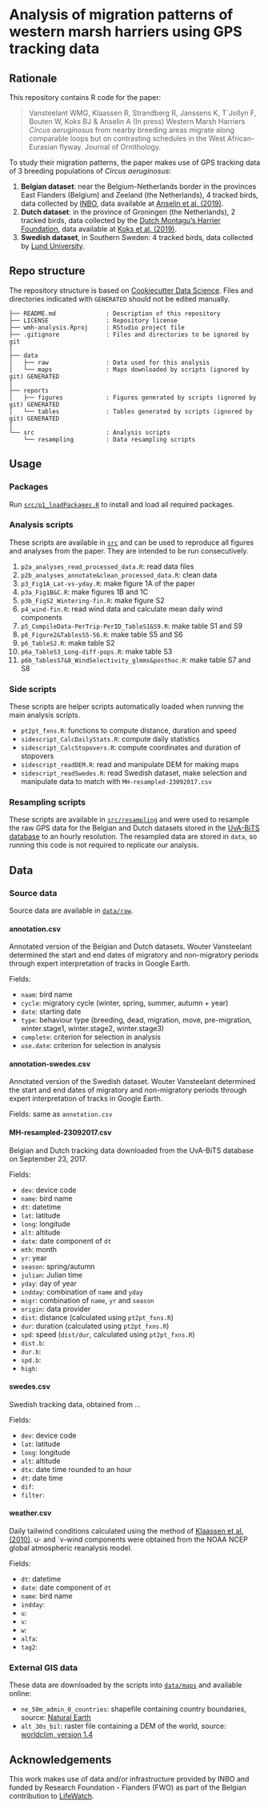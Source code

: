 # Analysis of migration patterns of western marsh harriers using GPS tracking data

## Rationale

This repository contains R code for the paper:

> Vansteelant WMG, Klaassen R, Strandberg R, Janssens K, T´Jollyn F, Bouten W, Koks BJ & Anselin A (In press) Western Marsh Harriers _Circus aeruginosus_ from nearby breeding areas migrate along comparable loops but on contrasting schedules in the West African-Eurasian flyway. Journal of Ornithology.

To study their migration patterns, the paper makes use of GPS tracking data of 3 breeding populations of _Circus aeruginosus_:

1. **Belgian dataset**: near the Belgium-Netherlands border in the provinces East Flanders (Belgium) and Zeeland (the Netherlands), 4 tracked birds, 
data collected by [INBO](www.inbo.be/en), data available at [Anselin et al. (2019)](http://doi.org/10.5281/zenodo.3532941).
2. **Dutch dataset**: in the province of Groningen (the Netherlands), 2 tracked birds, data collected by the 
[Dutch Montagu’s Harrier Foundation](http://werkgroepgrauwekiekendief.nl/), data available at [Koks et al. (2019)](http://doi.org/10.5281/zenodo.3552508).
3. **Swedish dataset**, in Southern Sweden: 4 tracked birds, data collected by [Lund University](https://www.lunduniversity.lu.se/).

## Repo structure

The repository structure is based on [Cookiecutter Data Science](http://drivendata.github.io/cookiecutter-data-science/). Files and directories indicated with `GENERATED` should not be edited manually.

```
├── README.md              : Description of this repository
├── LICENSE                : Repository license
├── wmh-analysis.Rproj     : RStudio project file
├── .gitignore             : Files and directories to be ignored by git
│
├── data                   
│   ├── raw                : Data used for this analysis
│   └── maps               : Maps downloaded by scripts (ignored by git) GENERATED
│
├── reports
│   ├── figures            : Figures generated by scripts (ignored by git) GENERATED
│   └── tables             : Tables generated by scripts (ignored by git) GENERATED
│
└── src                    : Analysis scripts
    └── resampling         : Data resampling scripts
```

## Usage

### Packages

Run [`src/p1_loadPackages.R`](src/p1_loadPackages.R) to install and load all required packages.

### Analysis scripts

These scripts are available in [`src`](src) and can be used to reproduce all figures and analyses from the paper. They are intended to be run consecutively.

1. `p2a_analyses_read_processed_data.R`: read data files
2. `p2b_analyses_annotate&clean_processed_data.R`: clean data
3. `p3_Fig1A_Lat-vs-yday.R`: make figure 1A of the paper
4. `p3a_Fig1B&C.R`: make figures 1B and 1C
5. `p3b_FigS2_Wintering-fin.R`: make figure S2
6. `p4_wind-fin.R`: read wind data and calculate mean daily wind components
7. `p5_CompileData-PerTrip-PerID_TableS1&S9.R`: make table S1 and S9
8. `p6_Figure2&TablesS5-S6.R`: make table S5 and S6
9. `p6_TableS2.R`: make table S2
10. `p6a_TableS3_Long-diff-pops.R`: make table S3
11. `p6b_TablesS7&8_WindSelectivity_glmms&posthoc.R`: make table S7 and S8

### Side scripts

These scripts are helper scripts automatically loaded when running the main analysis scripts.

- `pt2pt_fxns.R`: functions to compute distance, duration and speed
- `sidescript_CalcDailyStats.R`: compute daily statistics
- `sidescript_CalcStopovers.R`: compute coordinates and duration of stopovers
- `sidescript_readDEM.R`: read and manipulate DEM for making maps
- `sidescript_readSwedes.R`: read Swedish dataset, make selection and manipulate data to match with `MH-resampled-23092017.csv`

### Resampling scripts

These scripts are available in [`src/resampling`](src/resampling) and were used to resample the raw GPS data for the Belgian and Dutch datasets stored in the [UvA-BiTS database](https://www.uva-bits.nl) to an hourly resolution. The resampled data are stored in `data`, so running this code is not required to replicate our analysis.

## Data

### Source data

Source data are available in [`data/raw`](data/raw).

#### annotation.csv

Annotated version of the Belgian and Dutch datasets. Wouter Vansteelant determined the start and end dates of migratory and non-migratory periods through expert interpretation of tracks in Google Earth.

Fields:

- `naam`: bird name
- `cycle`: migratory cycle (winter, spring, summer, autumn + year)
- `date`: starting date
- `type`: behaviour type (breeding, dead, migration, move, pre-migration, winter.stage1, winter.stage2, winter.stage3)
- `complete`: criterion for selection in analysis
- `use.date`: criterion for selection in analysis

#### annotation-swedes.csv

Annotated version of the Swedish dataset. Wouter Vansteelant determined the start and end dates of migratory and non-migratory periods through expert interpretation of tracks in Google Earth.

Fields: same as `annotation.csv`

#### MH-resampled-23092017.csv

Belgian and Dutch tracking data downloaded from the UvA-BiTS database on September 23, 2017.

Fields:

- `dev`: device code
- `name`: bird name
- `dt`: datetime
- `lat`: latitude
- `long`: longitude
- `alt`: altitude
- `date`: date component of `dt`
- `mth`: month
- `yr`: year
- `season`: spring/autumn
- `julian`: Julian time
- `yday`: day of year
- `indday`: combination of `name` and `yday`
- `migr`: combination of `name`, `yr` and `season`
- `origin`: data provider
- `dist`: distance (calculated using `pt2pt_fxns.R`)
- `dur`: duration (calculated using `pt2pt_fxns.R`)
- `spd`: speed (`dist/dur`, calculated using `pt2pt_fxns.R`)
- `dist.b`: 
- `dur.b`: 
- `spd.b`: 
- `high`: 

#### swedes.csv

Swedish tracking data, obtained from ...

Fields:

- `dev`: device code
- `lat`: latitude
- `long`: longitude
- `alt`: altitude
- `dtx`: date time rounded to an hour
- `dt`: date time
- `dif`: 
- `filter`: 

#### weather.csv

Daily tailwind conditions calculated using the method of [Klaassen et al. (2010)](https://doi.org/10.1111/j.1600-048X.2010.05058.x). u- and `v-wind components were obtained from the NOAA NCEP global atmospheric reanalysis model.

Fields:

- `dt`: datetime
- `date`: date component of `dt`
- `name`: bird name
- `indday`: 
- `u`: 
- `v`: 
- `w`: 
- `alfa`: 
- `tag2`: 

### External GIS data

These data are downloaded by the scripts into [`data/maps`](data/maps) and available online:

- `ne_50m_admin_0_countries`: shapefile containing country boundaries, source: [Natural Earth](https://www.naturalearthdata.com/downloads/50m-cultural-vectors/50m-admin-0-countries-2/)
- `alt_30s_bil`: raster file containing a DEM of the world, source: [worldclim, version 1.4](http://biogeo.ucdavis.edu/data/climate/worldclim/1_4/grid/cur/alt_30s_bil.zip)

## Acknowledgements

This work makes use of data and/or infrastructure provided by INBO and funded by Research Foundation - Flanders (FWO) as part of the Belgian contribution to [LifeWatch](https://lifewatch.be).
